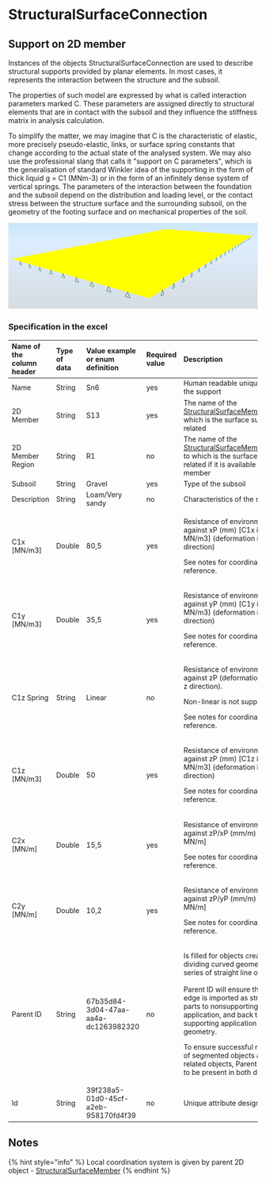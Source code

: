 # StructuralSurfaceConnection

## Support on 2D member

Instances of the objects StructuralSurfaceConnection are used to describe structural supports provided by planar elements. In most cases, it represents the interaction between the structure and the subsoil.

The properties of such model are expressed by what is called interaction parameters marked C. These parameters are assigned directly to structural elements that are in contact with the subsoil and they influence the stiffness matrix in analysis calculation.

To simplify the matter, we may imagine that C is the characteristic of elastic, more precisely pseudo-elastic, links, or surface spring constants that change according to the actual state of the analysed system. We may also use the professional slang that calls it "support on C parameters", which is the generalisation of standard Winkler idea of the supporting in the form of thick liquid g = C1 \(MNm-3\) or in the form of an infinitely dense system of vertical springs. The parameters of the interaction between the foundation and the subsoil depend on the distribution and loading level, or the contact stress between the structure surface and the surrounding subsoil, on the geometry of the footing surface and on mechanical properties of the soil.

![](../.gitbook/assets/20_structuralsurfaceconnection.png)

### Specification in the excel

<table>
  <thead>
    <tr>
      <th style="text-align:left">Name of the column header</th>
      <th style="text-align:left">Type of data</th>
      <th style="text-align:left">Value example or enum definition</th>
      <th style="text-align:left">Required value</th>
      <th style="text-align:left">Description</th>
    </tr>
  </thead>
  <tbody>
    <tr>
      <td style="text-align:left">Name</td>
      <td style="text-align:left">String</td>
      <td style="text-align:left">Sn6</td>
      <td style="text-align:left">yes</td>
      <td style="text-align:left">Human readable unique name of the support</td>
    </tr>
    <tr>
      <td style="text-align:left">2D Member</td>
      <td style="text-align:left">String</td>
      <td style="text-align:left">S13</td>
      <td style="text-align:left">yes</td>
      <td style="text-align:left">The name of the <a href="../structural-analysis-elements/structuralsurfacemember.md#2d-member-plate-wall">StructuralSurfaceMember</a> to
        which is the surface support is related</td>
    </tr>
    <tr>
      <td style="text-align:left">2D Member Region</td>
      <td style="text-align:left">String</td>
      <td style="text-align:left">R1</td>
      <td style="text-align:left">no</td>
      <td style="text-align:left">The name of the <a href="../structural-analysis-elements/structuralsurfacememberregion.md#region-of-different-plate-thickness">StructuralSurfaceMemberRegion</a> to
        which is the surface support related if it is available on 2D member</td>
    </tr>
    <tr>
      <td style="text-align:left">Subsoil</td>
      <td style="text-align:left">String</td>
      <td style="text-align:left">Gravel</td>
      <td style="text-align:left">yes</td>
      <td style="text-align:left">Type of the subsoil</td>
    </tr>
    <tr>
      <td style="text-align:left">Description</td>
      <td style="text-align:left">String</td>
      <td style="text-align:left">Loam/Very sandy</td>
      <td style="text-align:left">no</td>
      <td style="text-align:left">Characteristics of the subsoil</td>
    </tr>
    <tr>
      <td style="text-align:left">C1x [MN/m3]</td>
      <td style="text-align:left">Double</td>
      <td style="text-align:left">80,5</td>
      <td style="text-align:left">yes</td>
      <td style="text-align:left">
        <p>Resistance of environment against xP (mm) [C1x in MN/m3] (deformation
          in local x direction)</p>
        <p>See notes for coordinates reference.</p>
      </td>
    </tr>
    <tr>
      <td style="text-align:left">C1y [MN/m3]</td>
      <td style="text-align:left">Double</td>
      <td style="text-align:left">35,5</td>
      <td style="text-align:left">yes</td>
      <td style="text-align:left">
        <p>Resistance of environment against yP (mm) [C1y in MN/m3] (deformation
          in local y direction)</p>
        <p>See notes for coordinates reference.</p>
      </td>
    </tr>
    <tr>
      <td style="text-align:left">C1z Spring</td>
      <td style="text-align:left">String</td>
      <td style="text-align:left">Linear</td>
      <td style="text-align:left">no</td>
      <td style="text-align:left">
        <p>Resistance of environment against zP (deformation in local z direction).</p>
        <p>Non-linear is not supported.</p>
        <p>See notes for coordinates reference.</p>
      </td>
    </tr>
    <tr>
      <td style="text-align:left">C1z [MN/m3]</td>
      <td style="text-align:left">Double</td>
      <td style="text-align:left">50</td>
      <td style="text-align:left">yes</td>
      <td style="text-align:left">
        <p>Resistance of environment against zP (mm) [C1z in MN/m3] (deformation
          in local z direction)</p>
        <p>See notes for coordinates reference.</p>
      </td>
    </tr>
    <tr>
      <td style="text-align:left">C2x [MN/m]</td>
      <td style="text-align:left">Double</td>
      <td style="text-align:left">15,5</td>
      <td style="text-align:left">yes</td>
      <td style="text-align:left">
        <p>Resistance of environment against zP/xP (mm/m) [C2x in MN/m]</p>
        <p>See notes for coordinates reference.</p>
      </td>
    </tr>
    <tr>
      <td style="text-align:left">C2y [MN/m]</td>
      <td style="text-align:left">Double</td>
      <td style="text-align:left">10,2</td>
      <td style="text-align:left">yes</td>
      <td style="text-align:left">
        <p>Resistance of environment against zP/yP (mm/m) [C2y in MN/m]</p>
        <p>See notes for coordinates reference.</p>
      </td>
    </tr>
    <tr>
      <td style="text-align:left">Parent ID</td>
      <td style="text-align:left">String</td>
      <td style="text-align:left">67b35d84-3d04-47aa-aa4a-dc1263982320</td>
      <td style="text-align:left">no</td>
      <td style="text-align:left">
        <p>Is filled for objects created be dividing curved geometry to series of
          straight line objects.
          <br />
          <br />Parent ID will ensure that curved edge is imported as straight parts to
          nonsupporting application, and back to original supporting application
          as curved geometry.</p>
        <p>To ensure successful round trip of segmented objects and their related
          objects, Parent ID needs to be present in both directions.</p>
      </td>
    </tr>
    <tr>
      <td style="text-align:left">Id</td>
      <td style="text-align:left">String</td>
      <td style="text-align:left">39f238a5-01d0-45cf-a2eb-958170fd4f39</td>
      <td style="text-align:left">no</td>
      <td style="text-align:left">Unique attribute designation</td>
    </tr>
  </tbody>
</table>

## Notes

{% hint style="info" %}
Local coordination system is given by parent 2D object - [StructuralSurfaceMember](../structural-analysis-elements/structuralsurfacemember.md#2d-member-plate-wall)
{% endhint %}

